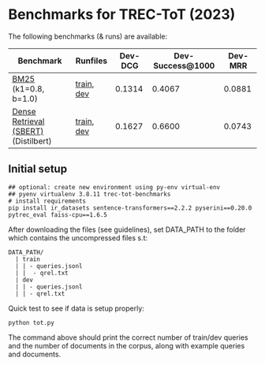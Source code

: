 # Benchmarks for TREC-ToT (2023)

The following benchmarks (& runs) are available:


| Benchmark            | Runfiles | Dev-DCG | Dev-Success@1000 | Dev-MRR  |
|----------------------|----------|----------|-----------------|-------|
| [BM25](BM25.md) (k1=0.8, b=1.0) |  [train](runs/bm25/train.run), [dev](runs/bm25/dev.run)     | 0.1314 |    0.4067 | 0.0881 |
| [Dense Retrieval (SBERT)](DENSE.md) (Distilbert) |  [train](runs/distilbert/train.run), [dev](runs/distilbert/dev.run)  | 0.1627 |  0.6600  |  0.0743 |



## Initial setup 

```
## optional: create new environment using py-env virtual-env
## pyenv virtualenv 3.8.11 trec-tot-benchmarks
# install requirements 
pip install ir_datasets sentence-transformers==2.2.2 pyserini==0.20.0 pytrec_eval faiss-cpu==1.6.5
``` 

After downloading the files (see guidelines), set DATA_PATH to the folder which 
contains the uncompressed files s.t:
```
DATA_PATH/
  | train
  | | - queries.jsonl
  | |  - qrel.txt
  | dev 
  | | - queries.jsonl
  | | - qrel.txt
``` 


Quick test to see if data is setup properly:
```
python tot.py
```
The command above should print the correct number of train/dev queries and the number of documents 
in the corpus, along with example queries and documents.